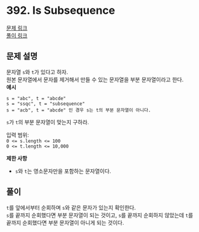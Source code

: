 # 392. Is Subsequence
[문제 링크](https://leetcode.com/problems/is-subsequence/ )  
[풀이 링크](IsSubsequence.java )  

## 문제 설명
문자열 `s`와 `t`가 있다고 하자.  
원본 문자열에서 문자를 제거해서 만들 수 있는 문자열을 부분 문자열이라고 한다.  
**예시**
```
s = "abc", t = "abcde"  
s = "ssqc", t = "subsequence"  
s = "acb", t = "abcde" 인 경우 s는 t의 부분 문자열이 아니다.  
```
`s`가 `t`의 부분 문자열이 맞는지 구하라.  

입력 범위:  
`0 <= s.length <= 100`  
`0 <= t.length <= 10,000`  

**제한 사항**
* `s`와 `t`는 영소문자만을 포함하는 문자열이다.  

## 풀이
`t`를 앞에서부터 순회하며 `s`와 같은 문자가 있는지 확인한다.  
`s`를 끝까지 순회했다면 부분 문자열이 되는 것이고, `s`를 끝까지 순회하지 않았는데 `t`를 끝까지 순회했다면 부분 문자열이 아니게 되는 것이다.  
